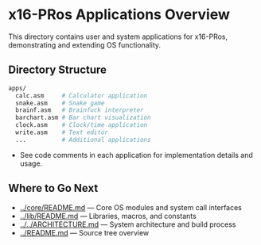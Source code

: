 # x16-PRos Applications Overview

This directory contains user and system applications for x16-PRos, demonstrating and extending OS functionality.

## Directory Structure

```bash
apps/
  calc.asm     # Calculator application
  snake.asm    # Snake game
  brainf.asm   # Brainfuck interpreter
  barchart.asm # Bar chart visualization
  clock.asm    # Clock/time application
  write.asm    # Text editor
  ...          # Additional applications
```

- See code comments in each application for implementation details and usage.

## Where to Go Next

- [../core/README.md](../core/README.md) — Core OS modules and system call interfaces
- [../lib/README.md](../lib/README.md) — Libraries, macros, and constants
- [../../ARCHITECTURE.md](../../ARCHITECTURE.md) — System architecture and build process
- [../README.md](../README.md) — Source tree overview

